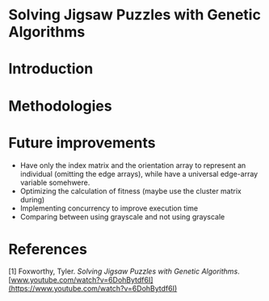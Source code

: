 # Solving Jigsaw Puzzles with Genetic Algorithms

# Introduction

# Methodologies

# Future improvements

- Have only the index matrix and the orientation array to represent an individual (omitting the edge arrays), while have a universal edge-array variable somehwere.
- Optimizing the calculation of fitness (maybe use the cluster matrix during)
- Implementing concurrency to improve execution time
- Comparing between using grayscale and not using grayscale

# References

[1] Foxworthy, Tyler. _Solving Jigsaw Puzzles with Genetic Algorithms_. [www.youtube.com/watch?v=6DohBytdf6I](https://www.youtube.com/watch?v=6DohBytdf6I)
